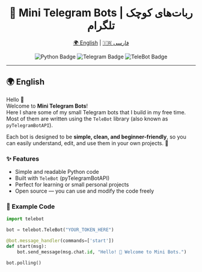 <h1 align="center">🤖 Mini Telegram Bots | ربات‌های کوچک تلگرام</h1>

<p align="center">
  <a href="#english">🌍 English</a> | <a href="#فارسی">🇮🇷 فارسی</a>
</p>

<p align="center">
  <img src="https://img.shields.io/badge/Python-3.x-blue?logo=python" alt="Python Badge"/>
  <img src="https://img.shields.io/badge/Telegram-Bots-blue?logo=telegram" alt="Telegram Badge"/>
  <img src="https://img.shields.io/badge/Library-TeleBot-green" alt="TeleBot Badge"/>
</p>

<hr/>

## 🌍 English

Hello 👋  
Welcome to **Mini Telegram Bots**!  
Here I share some of my small Telegram bots that I build in my free time.  
Most of them are written using the `TeleBot` library (also known as `pyTelegramBotAPI`).  

Each bot is designed to be **simple, clean, and beginner-friendly**, so you can easily understand, edit, and use them in your own projects. 🚀  

### ✨ Features
- Simple and readable Python code  
- Built with `TeleBot` (pyTelegramBotAPI)  
- Perfect for learning or small personal projects  
- Open source — you can use and modify the code freely  

### 📂 Example Code
```python
import telebot

bot = telebot.TeleBot("YOUR_TOKEN_HERE")

@bot.message_handler(commands=['start'])
def start(msg):
    bot.send_message(msg.chat.id, "Hello! 👋 Welcome to Mini Bots.")

bot.polling()
